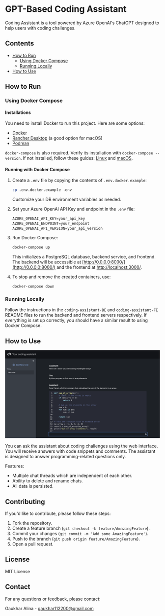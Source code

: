 # GPT-Based Coding Assistant

Coding Assistant is a tool powered by Azure OpenAI's ChatGPT designed to help users with coding challenges.

## Contents

- [How to Run](#how-to-run)
  - [Using Docker Compose](#using-docker-compose)
  - [Running Locally](#running-locally)
- [How to Use](#how-to-use)

## How to Run

### Using Docker Compose

#### Installations

You need to install Docker to run this project. Here are some options:

- [Docker](https://docs.docker.com/engine/install/)
- [Rancher Desktop](https://rancherdesktop.io/) (a good option for macOS)
- [Podman](https://podman.io/)

`docker-compose` is also required. Verify its installation with `docker-compose --version`. If not installed, follow these guides: [Linux](https://docs.docker.com/compose/install/linux/) and [macOS](https://www.ionos.com/digitalguide/server/configuration/docker-compose-on-mac/).

#### Running with Docker Compose

1. Create a `.env` file by copying the contents of `.env.docker.example`:

   ```bash
   cp .env.docker.example .env
   ```

   Customize your DB environment variables as needed.

2. Set your Azure OpenAI API Key and endpoint in the `.env` file:

   ```plaintext
   AZURE_OPENAI_API_KEY=your_api_key
   AZURE_OPENAI_ENDPOINT=your_endpoint
   AZURE_OPENAI_API_VERSION=your_api_version
   ```

3. Run Docker Compose:

   ```bash
   docker-compose up
   ```

   This initializes a PostgreSQL database, backend service, and frontend. The backend will be accessible at [http://0.0.0.0:8000/](http://0.0.0.0:8000/) and the frontend at [http://localhost:3000/](http://localhost:3000/).

4. To stop and remove the created containers, use:

   ```bash
   docker-compose down
   ```

### Running Locally

Follow the instructions in the `coding-assistant-BE` and `coding-assistant-FE` README files to run the backend and frontend servers respectively. If everything is set up correctly, you should have a similar result to using Docker Compose.

## How to Use

![Assistant UI](media/assistant.png)

You can ask the assistant about coding challenges using the web interface. You will receive answers with code snippets and comments. The assistant is designed to answer programming-related questions only.

Features:

- Multiple chat threads which are independent of each other.
- Ability to delete and rename chats.
- All data is persisted.

## Contributing

If you'd like to contribute, please follow these steps:

1. Fork the repository.
2. Create a feature branch (`git checkout -b feature/AmazingFeature`).
3. Commit your changes (`git commit -m 'Add some AmazingFeature'`).
4. Push to the branch (`git push origin feature/AmazingFeature`).
5. Open a pull request.

## License

MIT License

## Contact

For any questions or feedback, please contact:

Gaukhar Alina - [gaukhar112200@gmail.com](mailto:gaukhar112200@gmail.com)
